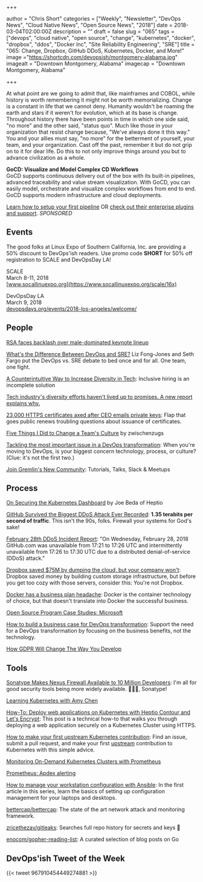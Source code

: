 +++

author = "Chris Short"
categories = ["Weekly", "Newsletter", "DevOps News", "Cloud Native News", "Open Source News", "2018"]
date = 2018-03-04T02:00:00Z
description = ""
draft = false
slug = "065"
tags = ["devops", "cloud native", "open source", "change", "kubernetes", "docker", "dropbox", "ddos", "Docker Inc", "Site Reliability Engineering", "SRE"]
title = "065: Change, Dropbox, GitHub DDoS, Kubernetes, Docker, and More!"
image ="https://shortcdn.com/devopsish/montgomery-alabama.jpg"
imagealt = "Downtown Montgomery, Alabama"
imagecap = "Downtown Montgomery, Alabama"

+++

At what point are we going to admit that, like mainframes and COBOL, while history is worth remembering it might not be worth memorializing. Change is a constant in life that we cannot deny. Humanity wouldn't be roaming the earth and stars if it weren't for evolution, which at its base is change. Throughout history there have been points in time in which one side said, "no more" and the other said, "status quo". Much like those in your organization that resist change because, "We've always done it this way." You and your allies must say, "no more" for the betterment of yourself, your team, and your organization. Cast off the past, remember it but do not grip on to it for dear life. Do this to not only improve things around you but to advance civilization as a whole.

**GoCD: Visualize and Model Complex CD Workflows**  
GoCD supports continuous delivery out of the box with its built-in pipelines, advanced traceability and value stream visualization. With GoCD, you can easily model, orchestrate and visualize complex workflows from end to end. GoCD supports modern infrastructure and cloud deployments.

[Learn how to setup your first pipeline](https://www.gocd.org/getting-started/part-1/?utm_source=changelog&utm_campaign=changelog-news&utm_campaign=gocd_visualize_model_workslow&utm_medium=newsletter_ad&utm_source=devopsish&utm_content=GOCD_getting_started&utm_term=) OR [check out their enterprise plugins and support](https://www.gocd.org/enterprise/?utm_campaign=gocd_visualize_model_workslow&utm_medium=newsletter_ad&utm_source=devopsish&utm_content=enterprise_page&utm_term=). *SPONSORED*

## Events

The good folks at Linux Expo of Southern California, Inc. are providing a 50% discount to DevOps'ish readers. Use promo code **SHORT** for 50% off registration to SCALE and DevOpsDay LA!

SCALE  
March 8-11, 2018  
[www.socallinuexpo.org](https://www.socallinuxexpo.org/scale/16x)

DevOpsDay LA  
March 9, 2018  
[devopsdays.org/events/2018-los-angeles/welcome/](https://www.devopsdays.org/events/2018-los-angeles/welcome/)

## People

[RSA faces backlash over male-dominated keynote lineup](https://www.axios.com/rsa-backlash-male-dominated-keynote-lineup-47ee67ce-86d0-42f0-8737-8d7997f6872a.html)

[What's the Difference Between DevOps and SRE?](https://youtu.be/uTEL8Ff1Zvk) Liz Fong-Jones and Seth Fargo put the DevOps vs. SRE debate to bed once and for all. One team, one fight.

[A Counterintuitive Way to Increase Diversity in Tech](https://medium.com/@rachelnabors/a-counterintuitive-way-to-increase-diversity-in-tech-31aea2ce6a50): Inclusive hiring is an incomplete solution

[Tech industry's diversity efforts haven't lived up to promises. A new report explains why.](https://www.usatoday.com/story/tech/2018/02/28/diversity-freada-kapor-klein-kapor-center-report-leaky-pipeline/378295002/)

[23,000 HTTPS certificates axed after CEO emails private keys](https://arstechnica.com/information-technology/2018/03/23000-https-certificates-axed-after-ceo-e-mails-private-keys/): Flap that goes public renews troubling questions about issuance of certificates.

[Five Things I Did to Change a Team's Culture](https://zwischenzugs.com/2018/02/24/5-things-i-did-to-change-a-teams-culture/) by zwischenzugs

[Tackling the most important issue in a DevOps transformation](https://opensource.com/article/18/2/most-important-issue-devops-transformation): When you're moving to DevOps, is your biggest concern technology, process, or culture? (Clue: it's not the first two.)

[Join Gremlin's New Community](https://www.gremlin.com/join-our-new-community-tutorials-talks-slack-meetups/): Tutorials, Talks, Slack & Meetups

## Process

[On Securing the Kubernetes Dashboard](https://blog.heptio.com/on-securing-the-kubernetes-dashboard-16b09b1b7aca) by Joe Beda of Heptio

[GitHub Survived the Biggest DDoS Attack Ever Recorded](https://www.wired.com/story/github-ddos-memcached/): **1.35 terabits per second of traffic**. This isn't the 90s, folks. Firewall your systems for God's sake!

[February 28th DDoS Incident Report](https://githubengineering.com/ddos-incident-report/): "On Wednesday, February 28, 2018 GitHub.com was unavailable from 17:21 to 17:26 UTC and intermittently unavailable from 17:26 to 17:30 UTC due to a distributed denial-of-service (DDoS) attack."

[Dropbox saved $75M by dumping the cloud, but your company won't](https://www.techrepublic.com/article/dropbox-saved-75m-by-dumping-the-cloud-but-your-company-wont/): Dropbox saved money by building custom storage infrastructure, but before you get too cozy with those servers, consider this: You're not Dropbox.

[Docker has a business plan headache](http://www.zdnet.com/article/docker-has-a-business-plan-headache/): Docker is the container technology of choice, but that doesn't translate into Docker the successful business.

[Open Source Program Case Studies: Microsoft](http://todogroup.org/blog/open-source-case-studies-microsoft/)

[How to build a business case for DevOps transformation](https://opensource.com/article/18/2/how-build-business-case-devops-transformation): Support the need for a DevOps transformation by focusing on the business benefits, not the technology.

[How GDPR Will Change The Way You Develop](https://www.smashingmagazine.com/2018/02/gdpr-for-web-developers/)

## Tools

[Sonatype Makes Nexus Firewall Available to 10 Million Developers](http://www.financialbuzz.com/sonatype-makes-nexus-firewall-available-to-million-developers-1020190): I'm all for good security tools being more widely available. 👏👏👏, Sonatype!

[Learning Kubernetes with Amy Chen](https://thewomenintechshow.com/2018/02/26/learning-kubernetes-with-amy-chen/)

[How-To: Deploy web applications on Kubernetes with Heptio Contour and Let's Encrypt](https://blog.heptio.com/how-to-deploy-web-applications-on-kubernetes-with-heptio-contour-and-lets-encrypt-d58efbad9f56): This post is a technical how-to that walks you through deploying a web application securely on a Kubernetes Cluster using HTTPS.

[How to make your first upstream Kubernetes contribution](https://opensource.com/article/18/2/step-step-guide-becoming-kubernetes-contributor): Find an issue, submit a pull request, and make your first [upstream](https://chrisshort.net/upstream-vs-downstream/) contribution to Kubernetes with this simple advice.

[Monitoring On-Demand Kubernetes Clusters with Prometheus](https://blog.giantswarm.io/monitoring-on-demand-kubernetes-clusters-with-prometheus/)

[Prometheus: Apdex alerting](https://medium.com/@tristan_96324/prometheus-apdex-alerting-d17a065e39d0)

[How to manage your workstation configuration with Ansible](https://opensource.com/article/18/3/manage-workstation-ansible): In the first article in this series, learn the basics of setting up configuration management for your laptops and desktops.

[bettercap/bettercap](https://github.com/bettercap/bettercap): The state of the art network attack and monitoring framework.

[zricethezav/gitleaks](https://github.com/zricethezav/gitleaks): Searches full repo history for secrets and keys 🔑

[enocom/gopher-reading-list](https://github.com/enocom/gopher-reading-list): A curated selection of blog posts on Go

## DevOps'ish Tweet of the Week

{{< tweet 967910454449274881 >}}
